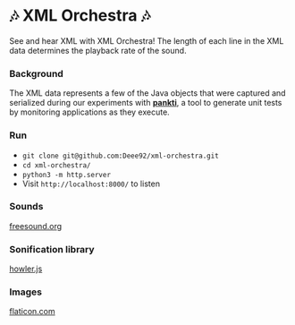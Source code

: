 # :notes: XML Orchestra :notes:

See and hear XML with XML Orchestra! The length of each line in the XML data determines the playback rate of the sound.

### Background
The XML data represents a few of the Java objects that were captured and serialized during our experiments with **[pankti](https://arxiv.org/abs/2012.01198)**, a tool to generate unit tests by monitoring applications as they execute.

### Run
- `git clone git@github.com:Deee92/xml-orchestra.git`
- `cd xml-orchestra/`
- `python3 -m http.server`
- Visit `http://localhost:8000/` to listen

### Sounds
[freesound.org](https://freesound.org/)

### Sonification library
[howler.js](https://github.com/goldfire/howler.js)

### Images
[flaticon.com](https://www.flaticon.com/)

